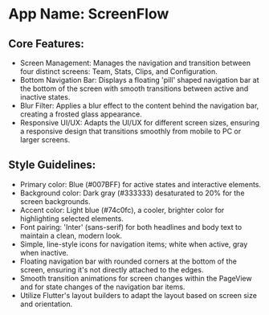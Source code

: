 # **App Name**: ScreenFlow

## Core Features:

- Screen Management: Manages the navigation and transition between four distinct screens: Team, Stats, Clips, and Configuration.
- Bottom Navigation Bar: Displays a floating 'pill' shaped navigation bar at the bottom of the screen with smooth transitions between active and inactive states.
- Blur Filter: Applies a blur effect to the content behind the navigation bar, creating a frosted glass appearance.
- Responsive UI/UX: Adapts the UI/UX for different screen sizes, ensuring a responsive design that transitions smoothly from mobile to PC or larger screens.

## Style Guidelines:

- Primary color: Blue (#007BFF) for active states and interactive elements.
- Background color: Dark gray (#333333) desaturated to 20% for the screen backgrounds.
- Accent color: Light blue (#74c0fc), a cooler, brighter color for highlighting selected elements.
- Font pairing: 'Inter' (sans-serif) for both headlines and body text to maintain a clean, modern look.
- Simple, line-style icons for navigation items; white when active, gray when inactive.
- Floating navigation bar with rounded corners at the bottom of the screen, ensuring it's not directly attached to the edges.
- Smooth transition animations for screen changes within the PageView and for state changes of the navigation bar items.
- Utilize Flutter's layout builders to adapt the layout based on screen size and orientation.